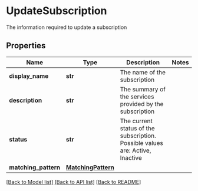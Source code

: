 # UpdateSubscription

The information required to update a subscription

## Properties
Name | Type | Description | Notes
------------ | ------------- | ------------- | -------------
**display_name** | **str** | The name of the subscription | 
**description** | **str** | The summary of the services provided by the subscription | 
**status** | **str** | The current status of the subscription. Possible values are: Active, Inactive | 
**matching_pattern** | [**MatchingPattern**](MatchingPattern.md) |  | 

[[Back to Model list]](../README.md#documentation-for-models) [[Back to API list]](../README.md#documentation-for-api-endpoints) [[Back to README]](../README.md)


